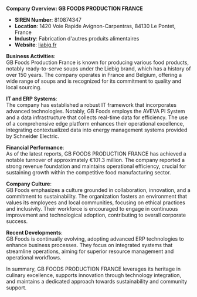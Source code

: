 **Company Overview: GB FOODS PRODUCTION FRANCE**  
- **SIREN Number**: 810874347  
- **Location**: 1420 Voie Rapide Avignon-Carpentras, 84130 Le Pontet, France  
- **Industry**: Fabrication d'autres produits alimentaires  
- **Website**: [liabig.fr](http://www.liebig.fr)  

**Business Activities**:  
GB Foods Production France is known for producing various food products, notably ready-to-serve soups under the Liebig brand, which has a history of over 150 years. The company operates in France and Belgium, offering a wide range of soups and is recognized for its commitment to quality and local sourcing.

**IT and ERP Systems**:  
The company has established a robust IT framework that incorporates advanced technologies. Notably, GB Foods employs the AVEVA PI System and a data infrastructure that collects real-time data for efficiency. The use of a comprehensive edge platform enhances their operational excellence, integrating contextualized data into energy management systems provided by Schneider Electric.

**Financial Performance**:  
As of the latest reports, GB FOODS PRODUCTION FRANCE has achieved a notable turnover of approximately €101.3 million. The company reported a strong revenue foundation and maintains operational efficiency, crucial for sustaining growth within the competitive food manufacturing sector.  

**Company Culture**:  
GB Foods emphasizes a culture grounded in collaboration, innovation, and a commitment to sustainability. The organization fosters an environment that values its employees and local communities, focusing on ethical practices and inclusivity. Their workforce is encouraged to engage in continuous improvement and technological adoption, contributing to overall corporate success.

**Recent Developments**:  
GB Foods is continually evolving, adopting advanced ERP technologies to enhance business processes. They focus on integrated systems that streamline operations, aiming for superior resource management and operational workflows.

In summary, GB FOODS PRODUCTION FRANCE leverages its heritage in culinary excellence, supports innovation through technology integration, and maintains a dedicated approach towards sustainability and community support.
```